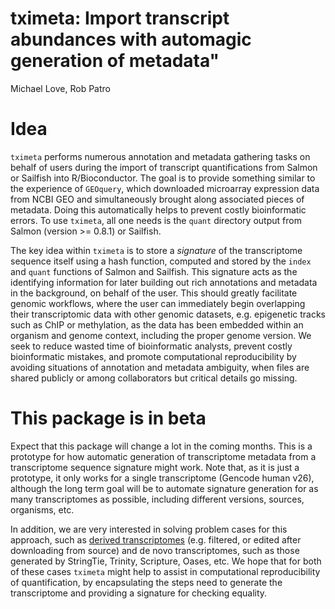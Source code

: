 # tximeta: Import transcript abundances with automagic generation of metadata"

Michael Love, Rob Patro

# Idea

`tximeta` performs numerous annotation and metadata gathering tasks on
behalf of users during the import of transcript quantifications from
Salmon or Sailfish into R/Bioconductor. The goal is to provide
something similar to the experience of `GEOquery`, which downloaded
microarray expression data from NCBI GEO and simultaneously brought
along associated pieces of metadata. Doing this automatically helps to
prevent costly bioinformatic errors. To use `tximeta`, all one needs
is the `quant` directory output from Salmon (version >= 0.8.1) or
Sailfish. 

The key idea within `tximeta` is to store a *signature* of
the transcriptome sequence itself using a hash function, computed and
stored by the `index` and `quant` functions of Salmon and
Sailfish. This signature acts as the identifying information for later
building out rich annotations and metadata in the background, on
behalf of the user. This should greatly facilitate genomic workflows,
where the user can immediately begin overlapping their transcriptomic
data with other genomic datasets, e.g. epigenetic tracks such as ChIP
or methylation, as the data has been embedded within an organism and
genome context, including the proper genome version. We seek to
reduce wasted time of bioinformatic analysts, prevent costly
bioinformatic mistakes, and promote computational reproducibility by
avoiding situations of annotation and metadata ambiguity, when files
are shared publicly or among collaborators but critical details go
missing.
	
# This package is in beta 

Expect that this package will change a lot in the coming months. This
is a prototype for how automatic generation of transcriptome metadata
from a transcriptome sequence signature might work.  Note that, as it
is just a prototype, it only works for a single transcriptome (Gencode
human v26), although the long term goal will be to automate signature
generation for as many transcriptomes as possible, including different
versions, sources, organisms, etc. 

In addition, we are very interested in solving problem cases for this
approach, such as 
[derived transcriptomes](https://github.com/mikelove/tximeta/issues/2)
(e.g. filtered, or edited after downloading from source) and de novo
transcriptomes, such as those generated by StringTie, Trinity,
Scripture, Oases, etc.
We hope that for both of these cases `tximeta` might help to assist in
computational reproducibility of quantification, by encapsulating the
steps need to generate the transcriptome and providing a signature for
checking equality.
